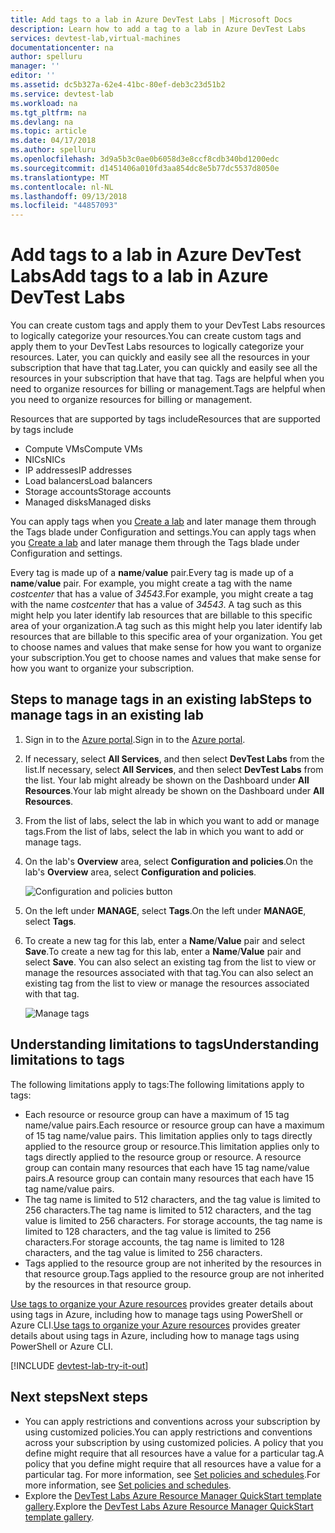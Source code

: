 ```yaml
---
title: Add tags to a lab in Azure DevTest Labs | Microsoft Docs
description: Learn how to add a tag to a lab in Azure DevTest Labs
services: devtest-lab,virtual-machines
documentationcenter: na
author: spelluru
manager: ''
editor: ''
ms.assetid: dc5b327a-62e4-41bc-80ef-deb3c23d51b2
ms.service: devtest-lab
ms.workload: na
ms.tgt_pltfrm: na
ms.devlang: na
ms.topic: article
ms.date: 04/17/2018
ms.author: spelluru
ms.openlocfilehash: 3d9a5b3c0ae0b6058d3e8ccf8cdb340bd1200edc
ms.sourcegitcommit: d1451406a010fd3aa854dc8e5b77dc5537d8050e
ms.translationtype: MT
ms.contentlocale: nl-NL
ms.lasthandoff: 09/13/2018
ms.locfileid: "44857093"
---
```

# <a name="add-tags-to-a-lab-in-azure-devtest-labs"></a><span data-ttu-id="6e587-103">Add tags to a lab in Azure DevTest Labs</span><span class="sxs-lookup"><span data-stu-id="6e587-103">Add tags to a lab in Azure DevTest Labs</span></span>

<span data-ttu-id="6e587-104">You can create custom tags and apply them to your DevTest Labs resources to logically categorize your resources.</span><span class="sxs-lookup"><span data-stu-id="6e587-104">You can create custom tags and apply them to your DevTest Labs resources to logically categorize your resources.</span></span> <span data-ttu-id="6e587-105">Later, you can quickly and easily see all the resources in your subscription that have that tag.</span><span class="sxs-lookup"><span data-stu-id="6e587-105">Later, you can quickly and easily see all the resources in your subscription that have that tag.</span></span> <span data-ttu-id="6e587-106">Tags are helpful when you need to organize resources for billing or management.</span><span class="sxs-lookup"><span data-stu-id="6e587-106">Tags are helpful when you need to organize resources for billing or management.</span></span>

<span data-ttu-id="6e587-107">Resources that are supported by tags include</span><span class="sxs-lookup"><span data-stu-id="6e587-107">Resources that are supported by tags include</span></span>

* <span data-ttu-id="6e587-108">Compute VMs</span><span class="sxs-lookup"><span data-stu-id="6e587-108">Compute VMs</span></span>
* <span data-ttu-id="6e587-109">NICs</span><span class="sxs-lookup"><span data-stu-id="6e587-109">NICs</span></span>
* <span data-ttu-id="6e587-110">IP addresses</span><span class="sxs-lookup"><span data-stu-id="6e587-110">IP addresses</span></span>
* <span data-ttu-id="6e587-111">Load balancers</span><span class="sxs-lookup"><span data-stu-id="6e587-111">Load balancers</span></span>
* <span data-ttu-id="6e587-112">Storage accounts</span><span class="sxs-lookup"><span data-stu-id="6e587-112">Storage accounts</span></span>
* <span data-ttu-id="6e587-113">Managed disks</span><span class="sxs-lookup"><span data-stu-id="6e587-113">Managed disks</span></span>

<span data-ttu-id="6e587-114">You can apply tags when you [Create a lab](devtest-lab-create-lab.md) and later manage them through the Tags blade under Configuration and settings.</span><span class="sxs-lookup"><span data-stu-id="6e587-114">You can apply tags when you [Create a lab](devtest-lab-create-lab.md) and later manage them through the Tags blade under Configuration and settings.</span></span>

<span data-ttu-id="6e587-115">Every tag is made up of a **name**/**value** pair.</span><span class="sxs-lookup"><span data-stu-id="6e587-115">Every tag is made up of a **name**/**value** pair.</span></span> <span data-ttu-id="6e587-116">For example, you might create a tag with the name *costcenter* that has a value of *34543*.</span><span class="sxs-lookup"><span data-stu-id="6e587-116">For example, you might create a tag with the name *costcenter* that has a value of *34543*.</span></span> <span data-ttu-id="6e587-117">A tag such as this might help you later identify lab resources that are billable to this specific area of your organization.</span><span class="sxs-lookup"><span data-stu-id="6e587-117">A tag such as this might help you later identify lab resources that are billable to this specific area of your organization.</span></span> <span data-ttu-id="6e587-118">You get to choose names and values that make sense for how you want to organize your subscription.</span><span class="sxs-lookup"><span data-stu-id="6e587-118">You get to choose names and values that make sense for how you want to organize your subscription.</span></span>

## <a name="steps-to-manage-tags-in-an-existing-lab"></a><span data-ttu-id="6e587-119">Steps to manage tags in an existing lab</span><span class="sxs-lookup"><span data-stu-id="6e587-119">Steps to manage tags in an existing lab</span></span>

1. <span data-ttu-id="6e587-120">Sign in to the [Azure portal](http://go.microsoft.com/fwlink/p/?LinkID=525040).</span><span class="sxs-lookup"><span data-stu-id="6e587-120">Sign in to the [Azure portal](http://go.microsoft.com/fwlink/p/?LinkID=525040).</span></span>
1. <span data-ttu-id="6e587-121">If necessary, select **All Services**, and then select **DevTest Labs** from the list.</span><span class="sxs-lookup"><span data-stu-id="6e587-121">If necessary, select **All Services**, and then select **DevTest Labs** from the list.</span></span> <span data-ttu-id="6e587-122">Your lab might already be shown on the Dashboard under **All Resources**.</span><span class="sxs-lookup"><span data-stu-id="6e587-122">Your lab might already be shown on the Dashboard under **All Resources**.</span></span>
1. <span data-ttu-id="6e587-123">From the list of labs, select the lab in which you want to add or manage tags.</span><span class="sxs-lookup"><span data-stu-id="6e587-123">From the list of labs, select the lab in which you want to add or manage tags.</span></span>  
1. <span data-ttu-id="6e587-124">On the lab's **Overview** area, select **Configuration and policies**.</span><span class="sxs-lookup"><span data-stu-id="6e587-124">On the lab's **Overview** area, select **Configuration and policies**.</span></span>  

    ![Configuration and policies button](./media/devtest-lab-add-tag/devtestlab-config-and-policies.png)

1. <span data-ttu-id="6e587-126">On the left under **MANAGE**, select **Tags**.</span><span class="sxs-lookup"><span data-stu-id="6e587-126">On the left under **MANAGE**, select **Tags**.</span></span>
1. <span data-ttu-id="6e587-127">To create a new tag for this lab, enter a **Name**/**Value** pair and select **Save**.</span><span class="sxs-lookup"><span data-stu-id="6e587-127">To create a new tag for this lab, enter a **Name**/**Value** pair and select **Save**.</span></span> <span data-ttu-id="6e587-128">You can also select an existing tag from the list to view or manage the resources associated with that tag.</span><span class="sxs-lookup"><span data-stu-id="6e587-128">You can also select an existing tag from the list to view or manage the resources associated with that tag.</span></span>

    ![Manage tags](./media/devtest-lab-add-tag/devtestlab-manage-tags.png)

## <a name="understanding-limitations-to-tags"></a><span data-ttu-id="6e587-130">Understanding limitations to tags</span><span class="sxs-lookup"><span data-stu-id="6e587-130">Understanding limitations to tags</span></span>

<span data-ttu-id="6e587-131">The following limitations apply to tags:</span><span class="sxs-lookup"><span data-stu-id="6e587-131">The following limitations apply to tags:</span></span>

* <span data-ttu-id="6e587-132">Each resource or resource group can have a maximum of 15 tag name/value pairs.</span><span class="sxs-lookup"><span data-stu-id="6e587-132">Each resource or resource group can have a maximum of 15 tag name/value pairs.</span></span> <span data-ttu-id="6e587-133">This limitation applies only to tags directly applied to the resource group or resource.</span><span class="sxs-lookup"><span data-stu-id="6e587-133">This limitation applies only to tags directly applied to the resource group or resource.</span></span> <span data-ttu-id="6e587-134">A resource group can contain many resources that each have 15 tag name/value pairs.</span><span class="sxs-lookup"><span data-stu-id="6e587-134">A resource group can contain many resources that each have 15 tag name/value pairs.</span></span> 
* <span data-ttu-id="6e587-135">The tag name is limited to 512 characters, and the tag value is limited to 256 characters.</span><span class="sxs-lookup"><span data-stu-id="6e587-135">The tag name is limited to 512 characters, and the tag value is limited to 256 characters.</span></span> <span data-ttu-id="6e587-136">For storage accounts, the tag name is limited to 128 characters, and the tag value is limited to 256 characters.</span><span class="sxs-lookup"><span data-stu-id="6e587-136">For storage accounts, the tag name is limited to 128 characters, and the tag value is limited to 256 characters.</span></span>
* <span data-ttu-id="6e587-137">Tags applied to the resource group are not inherited by the resources in that resource group.</span><span class="sxs-lookup"><span data-stu-id="6e587-137">Tags applied to the resource group are not inherited by the resources in that resource group.</span></span>

<span data-ttu-id="6e587-138">[Use tags to organize your Azure resources](https://docs.microsoft.com/azure/azure-resource-manager/resource-group-using-tags) provides greater details about using tags in Azure, including how to manage tags using PowerShell or Azure CLI.</span><span class="sxs-lookup"><span data-stu-id="6e587-138">[Use tags to organize your Azure resources](https://docs.microsoft.com/azure/azure-resource-manager/resource-group-using-tags) provides greater details about using tags in Azure, including how to manage tags using PowerShell or Azure CLI.</span></span>

[!INCLUDE [devtest-lab-try-it-out](../../includes/devtest-lab-try-it-out.md)]

## <a name="next-steps"></a><span data-ttu-id="6e587-139">Next steps</span><span class="sxs-lookup"><span data-stu-id="6e587-139">Next steps</span></span>
* <span data-ttu-id="6e587-140">You can apply restrictions and conventions across your subscription by using customized policies.</span><span class="sxs-lookup"><span data-stu-id="6e587-140">You can apply restrictions and conventions across your subscription by using customized policies.</span></span> <span data-ttu-id="6e587-141">A policy that you define might require that all resources have a value for a particular tag.</span><span class="sxs-lookup"><span data-stu-id="6e587-141">A policy that you define might require that all resources have a value for a particular tag.</span></span> <span data-ttu-id="6e587-142">For more information, see [Set policies and schedules](devtest-lab-set-lab-policy.md).</span><span class="sxs-lookup"><span data-stu-id="6e587-142">For more information, see [Set policies and schedules](devtest-lab-set-lab-policy.md).</span></span>
* <span data-ttu-id="6e587-143">Explore the [DevTest Labs Azure Resource Manager QuickStart template gallery](https://github.com/Azure/azure-devtestlab/tree/master/Samples).</span><span class="sxs-lookup"><span data-stu-id="6e587-143">Explore the [DevTest Labs Azure Resource Manager QuickStart template gallery](https://github.com/Azure/azure-devtestlab/tree/master/Samples).</span></span>
